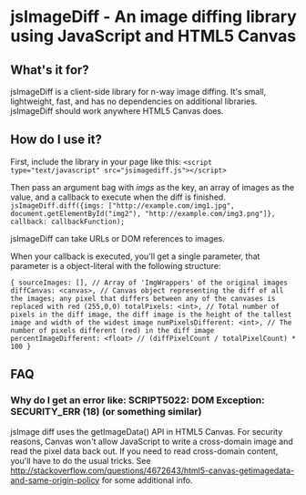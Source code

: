 jsImageDiff - An image diffing library using JavaScript and HTML5 Canvas
========================================================================

What's it for?
--------------
jsImageDiff is a client-side library for n-way image diffing. It's small, lightweight, fast, and has no dependencies on additional libraries. jsImageDiff should work anywhere HTML5 Canvas does.

How do I use it?
----------------
First, include the library in your page like this:
`<script type="text/javascript" src="jsimagediff.js"></script>`

Then pass an argument bag with _imgs_ as the key, an array of images as the value, and a callback to execute when the diff is finished.
`jsImageDiff.diff({imgs: ["http://example.com/img1.jpg", document.getElementById("img2"), "http://example.com/img3.png"]}, callback: callbackFunction);`

jsImageDiff can take URLs or DOM references to images.

When your callback is executed, you'll get a single parameter, that parameter is a object-literal with the following structure:

`{
	sourceImages: [], // Array of 'ImgWrappers' of the original images
	diffCanvas: <canvas>, // Canvas object representing the diff of all the images; any pixel that differs between any of the canvases is replaced with red (255,0,0)
	totalPixels: <int>, // Total number of pixels in the diff image, the diff image is the height of the tallest image and width of the widest image
	numPixelsDifferent: <int>, // The number of pixels different (red) in the diff image
	percentImageDifferent: <float> // (diffPixelCount / totalPixelCount) * 100
}`

FAQ
---

### Why do I get an error like: SCRIPT5022: DOM Exception: SECURITY_ERR (18) (or something similar) ###
jsImage diff uses the getImageData() API in HTML5 Canvas. For security reasons, Canvas won't allow JavaScript to write a cross-domain image and read the pixel data back out. If you need to read cross-domain content, you'll have to do the usual tricks. See http://stackoverflow.com/questions/4672643/html5-canvas-getimagedata-and-same-origin-policy for some additional info.